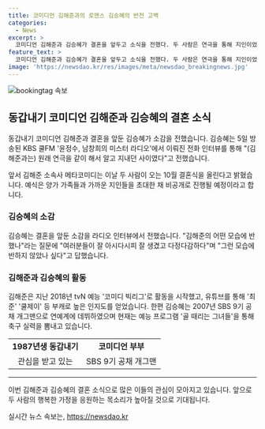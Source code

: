 ```yaml
---
title: 코미디언 김해준과의 로맨스 김승혜의 반전 고백
categories:
  - News
excerpt: >
  코미디언 김해준과 김승혜가 결혼을 앞두고 소식을 전했다. 두 사람은 연극을 통해 지인이었으며, 이제 결혼식을 올리고자 한다. 김승혜는 라디오 인터뷰에서 김해준의 다정한 매력에 반해 결실에 축복을 바란다. 김해준은 유튜브와 예능 프로그램을 통해 인지도를 쌓고, 김승혜는 골 때리는 그녀들을 통해 축구 실력을 뽐내고 있다. 1987년생 동갑내기 코미디언 부부로, 결혼을 앞둔 이들의 이야기가 주목받고 있다.
feature_text: >
  코미디언 김해준과 김승혜가 결혼을 앞두고 소식을 전했다. 두 사람은 연극을 통해 지인이었으며, 이제 결혼식을 올리고자 한다. 김승혜는 라디오 인터뷰에서 김해준의 다정한 매력에 반해 결실에 축복을 바란다. 김해준은 유튜브와 예능 프로그램을 통해 인지도를 쌓고, 김승혜는 골 때리는 그녀들을 통해 축구 실력을 뽐내고 있다. 1987년생 동갑내기 코미디언 부부로, 결혼을 앞둔 이들의 이야기가 주목받고 있다.
image: 'https://newsdao.kr/res/images/meta/newsdao_breakingnews.jpg'
---
```


<p><img src="https://newsdao.kr/res/images/meta/newsdao_breakingnews.jpg" alt="bookingtag 속보" /></p>

<h2 data-ke-size="size26">동갑내기 코미디언 김해준과 김승혜의 결혼 소식</h2>

<p data-ke-size="size16">
동갑내기 코미디언 김해준과 결혼을 앞둔 김승혜가 소감을 전했습니다. 김승혜는 5일 방송된 KBS 쿨FM '윤정수, 남창희의 미스터 라디오'에서 이뤄진 전화 인터뷰를 통해 "(김해준과는) 원래 연극을 같이 해서 알고 지내던 사이였다"고 전했습니다.
</p>

<p data-ke-size="size16">
앞서 김해준 소속사 메타코미디는 이날 두 사람이 오는 10월 결혼식을 올린다고 밝혔습니다. 예식은 양가 가족들과 가까운 지인들을 초대한 채 비공개로 진행될 예정이라고 합니다.
</p>

<h3>김승혜의 소감</h3>

<p data-ke-size="size16">
김승혜는 결혼을 앞둔 소감을 라디오 인터뷰에서 전했습니다. "김해준의 어떤 모습에 반했나"라는 질문에 "여러분들이 잘 아시다시피 잘 생겼고 다정다감하다"며 "그런 모습에 반하지 않았나 싶다"고 답했습니다.
</p>

<h3>김해준과 김승혜의 활동</h3>

<p data-ke-size="size16">
김해준은 지난 2018년 tvN 예능 '코미디 빅리그'로 활동을 시작했고, 유튜브를 통해 '최준' '쿨제이' 등 부캐로 높은 인지도를 얻었습니다. 한편 김승혜는 2007년 SBS 9기 공채 개그맨으로 연예계에 데뷔하였으며 현재는 예능 프로그램 '골 때리는 그녀들'을 통해 축구 실력을 뽐내고 있습니다.
</p>

<table>
  <tr>
    <td style="text-align: center; height: 17px;"><b>1987년생 동갑내기</b></td>
    <td style="text-align: center; height: 17px;"><b>코미디언 부부</b></td>
  </tr>
  <tr>
    <td style="text-align: center; height: 17px;">관심을 받고 있는</td>
    <td style="text-align: center; height: 17px;">SBS 9기 공채 개그맨</td>
  </tr>
</table>

<hr>

<p data-ke-size="size16">
이번 김해준과 김승혜의 결혼 소식으로 많은 이들의 관심이 모아지고 있습니다. 앞으로 두 사람의 행복한 가정을 응원하는 목소리가 높아질 것으로 기대됩니다.
</p>
실시간 뉴스 속보는, <a href="https://newsdao.kr" rel="dofollow">https://newsdao.kr</a>



